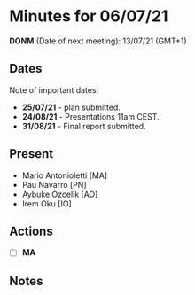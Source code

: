 # Minutes for 06/07/21

**DONM** (Date of next meeting): 13/07/21 (GMT+1)

## Dates

Note of important dates:

* **25/07/21** - plan submitted.
* **24/08/21** - Presentations 11am CEST.
* **31/08/21** - Final report submitted.

## Present

 * Mario Antonioletti [MA]
 * Pau Navarro [PN]
 * Aybuke Ozcelik [AO]
 * Irem Oku [IO]

## Actions

- [ ] **MA**

## Notes
